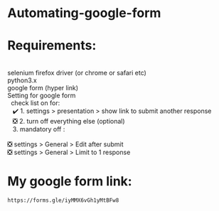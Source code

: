 # Automating-google-form

# Requirements: 
  </br>
  selenium firefox driver (or chrome or safari etc) </br>
  python3.x </br>
  google form (hyper link) </br>
  Setting for google form </br>
  &nbsp check list on for: </br>
     &nbsp;&nbsp; ✔️ 1. settings > presentation > show link to submit another response </br>
     &nbsp;&nbsp; ❎  2. turn off everything else (optional) </br>
     &nbsp;&nbsp;  3. mandatory off : </br></br>
       ❎ settings > General > Edit after submit </br>
       ❎ settings > General > Limit to 1 response </br>
       
  # My google form link:
  
    https://forms.gle/iyMMX6vGh1yMtBFw8
      
